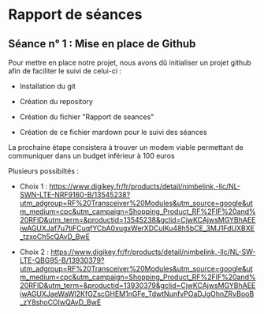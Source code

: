 Rapport de séances
==
Séance n° 1 :  Mise en place de Github
-
  
  <p> Pour mettre en place notre projet, nous avons dû initialiser un projet github afin de faciliter le suivi de celui-ci : <p>
  
* Installation du git
  
* Création du repository
  
* Création du fichier "Rapport de seances" 
  
* Création de ce fichier mardown pour le suivi des séances
 
<p> La prochaine étape consistera à trouver un modem viable permettant de communiquer dans un budget inférieur à 100 euros <p>
  
 Plusieurs possibiltés : 
  
* Choix 1 : https://www.digikey.fr/fr/products/detail/nimbelink,-llc/NL-SWN-LTE-NRF9160-B/13545238?utm_adgroup=RF%20Transceiver%20Modules&utm_source=google&utm_medium=cpc&utm_campaign=Shopping_Product_RF%2FIF%20and%20RFID&utm_term=&productid=13545238&gclid=CjwKCAjwsMGYBhAEEiwAGUXJaf7u7tiFCuqfYCbA0xugxWerXDCulKu48h5bCE_3MJ1FdUXBXE_tzxoCh5cQAvD_BwE
  
* Choix 2 : https://www.digikey.fr/fr/products/detail/nimbelink,-llc/NL-SW-LTE-QBG95-B/13930379?utm_adgroup=RF%20Transceiver%20Modules&utm_source=google&utm_medium=cpc&utm_campaign=Shopping_Product_RF%2FIF%20and%20RFID&utm_term=&productid=13930379&gclid=CjwKCAjwsMGYBhAEEiwAGUXJaeWaWl2KfGZscGHEM1nGFe_TdwtNunfvPOaDJgOhnZRvBooB_zY8shoCOlwQAvD_BwE
